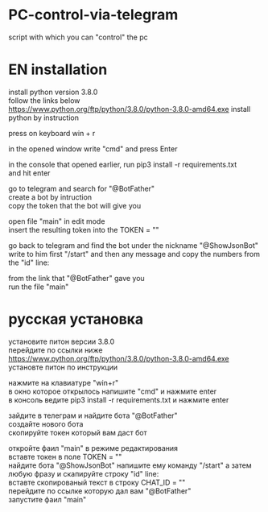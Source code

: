 # PC-control-via-telegram
script with which you can "control" the pc


<h1>EN installation</h1>

install python version 3.8.0<br>
follow the links below<br>
https://www.python.org/ftp/python/3.8.0/python-3.8.0-amd64.exe
install python by instruction<br>

<p>press on keyboard win + r</p>
<p>in the opened window write "cmd" and press Enter</p>
in the console that opened earlier, run pip3 install -r requirements.txt<br>
and hit enter<br>

go to telegram and search for "@BotFather"<br>
create a bot by intruction<br>
copy the token that the bot will give you<br>

open file "main" in edit mode<br>
insert the resulting token into the TOKEN = ""<br>
<p>go back to telegram and find the bot under the nickname "@ShowJsonBot" write to him first "/start" and then any message and copy the numbers from the "id" line:</p>
from the link that "@BotFather" gave you<br>
run the file "main"<br>

<h1>русская установка</h1>

установите питон версии 3.8.0<br>
перейдите по ссылки ниже <br>
https://www.python.org/ftp/python/3.8.0/python-3.8.0-amd64.exe
установте питон по инструкции <br>

нажмите на клавиатуре "win+r"<br>
в окно которое открылось напишите "cmd" и нажмите enter<br>
в консоль ведите pip3 install -r requirements.txt и нажмите enter<br>

зайдите в телеграм и найдите бота "@BotFather"<br>
создайте нового бота <br>
скопируйте токен который вам даст бот <br>

откройте фаил "main" в режиме редактирования<br>
вставте токен в поле TOKEN = ""<br>
найдите бота "@ShowJsonBot" напишите ему команду "/start" а затем любую фразу и скапируйте строку "id" line:<br>
вставте скопированый текст в строку CHAT_ID = ""<br>
перейдите по ссылке которую дал вам "@BotFather"<br>
запустите фаил "main"<br>

